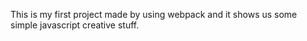 This is my first project made by using webpack and it shows us some simple javascript creative stuff.
